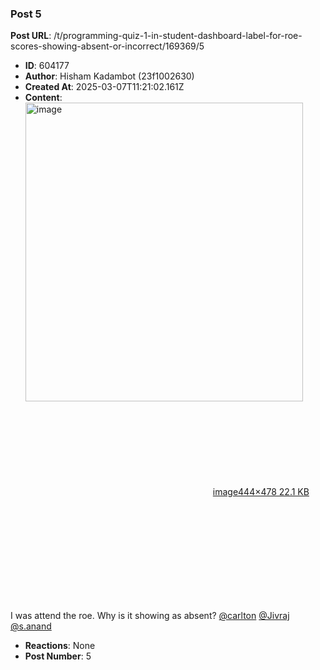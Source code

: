 ### Post 5
**Post URL**: /t/programming-quiz-1-in-student-dashboard-label-for-roe-scores-showing-absent-or-incorrect/169369/5
- **ID**: 604177
- **Author**: Hisham Kadambot (23f1002630)
- **Created At**: 2025-03-07T11:21:02.161Z
- **Content**:  
  <div class="lightbox-wrapper"><a class="lightbox" href="https://europe1.discourse-cdn.com/flex013/uploads/iitm/original/3X/6/f/6fa4f2dcddaef659825a3c998b024cfe85c5fda2.png" data-download-href="/uploads/short-url/fVEoO9aK4M6BIf5lDm6exwm8NDc.png?dl=1" title="image" rel="noopener nofollow ugc"><img src="https://europe1.discourse-cdn.com/flex013/uploads/iitm/original/3X/6/f/6fa4f2dcddaef659825a3c998b024cfe85c5fda2.png" alt="image" data-base62-sha1="fVEoO9aK4M6BIf5lDm6exwm8NDc" width="444" height="478"><div class="meta"><svg class="fa d-icon d-icon-far-image svg-icon" aria-hidden="true"><use href="#far-image"></use></svg><span class="filename">image</span><span class="informations">444×478 22.1 KB</span><svg class="fa d-icon d-icon-discourse-expand svg-icon" aria-hidden="true"><use href="#discourse-expand"></use></svg></div></a></div><br>
I was attend the roe. Why is it showing as absent?
<a class="mention" href="/u/carlton">@carlton</a> <a class="mention" href="/u/jivraj">@Jivraj</a> <a class="mention" href="/u/s.anand">@s.anand</a>
- **Reactions**: None
- **Post Number**: 5

